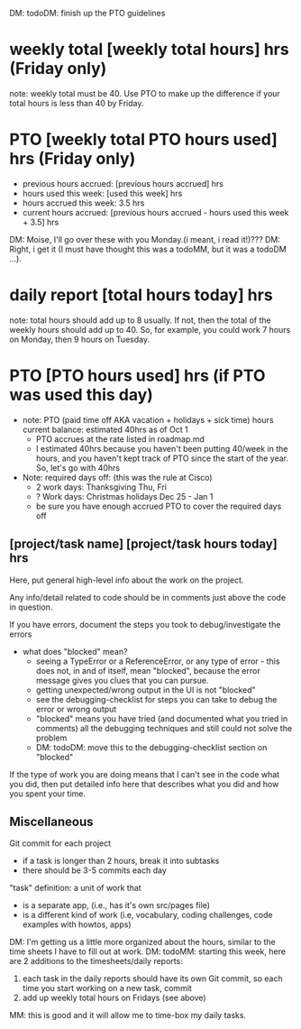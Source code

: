 DM: todoDM: finish up the PTO guidelines

# weekly total [weekly total hours] hrs (Friday only) 
note: weekly total must be 40. Use PTO to make up the difference if your total hours is less than 40 by Friday. 
# PTO [weekly total PTO hours used] hrs  (Friday only) 
* previous hours accrued: [previous hours accrued] hrs
* hours used this week: [used this week] hrs
* hours accrued this week: 3.5 hrs
* current hours accrued: [previous hours accrued - hours used this week + 3.5] hrs

DM: Moise, I'll go over these with you Monday.(i meant, i read it!)??? DM: Right, i get it (I must have thought this was a todoMM, but it was a todoDM ...).


# daily report [total hours today] hrs
note: total hours should add up to 8 usually. If not, then the total of the weekly hours should add up to 40. So, for example, you could work 7 hours on Monday, then 9 hours on Tuesday. 

# PTO [PTO hours used] hrs (if PTO was used this day)
* note: PTO (paid time off AKA vacation + holidays + sick time) hours current balance: estimated 40hrs as of Oct 1
  * PTO accrues at the rate listed in roadmap.md
  * I estimated 40hrs because you haven't been putting 40/week in the hours, and you haven't kept track of PTO since the start of the year. So, let's go with 40hrs
* Note: required days off: (this was the rule at Cisco)
  * 2 work days: Thanksgiving Thu, Fri
  * ? Work days: Christmas holidays Dec 25 - Jan 1
  * be sure you have enough accrued PTO to cover the required days off

## [project/task name] [project/task hours today] hrs

Here, put general high-level info about the work on the project. 
 
Any info/detail related to code should be in comments just above the code in question. 

If you have errors, document the steps you took to debug/investigate the errors 
* what does "blocked" mean?
  * seeing a TypeError or a ReferenceError, or any type of error - this does not, in and of itself, mean "blocked", because the error message gives you clues that you can pursue.
  * getting unexpected/wrong output in the UI is not "blocked" 
  * see the debugging-checklist for steps you can take to debug the error or wrong output 
  * "blocked" means you have tried (and documented what you tried in comments) all the debugging techniques and still could not solve the problem
  * DM: todoDM: move this to the debugging-checklist section on "blocked"

If the type of work you are doing means that I can't see in the code what you did, then put detailed info here that describes what you did and how you spent your time.

## Miscellaneous

Git commit for each project 
* if a task is longer than 2 hours, break it into subtasks
* there should be 3-5 commits each day

"task" definition: a unit of work that 
* is a separate app, (i.e., has it's own src/pages file)
* is a different kind of work (i.e, vocabulary, coding challenges, code examples with howtos, apps)

DM: I'm getting us a little more organized about the hours, similar to the time sheets I have to fill out at work.
DM: todoMM: starting this week, here are 2 additions to the timesheets/daily reports:
1) each task in the daily reports should have its own Git commit, so each time you start working on a new task, commit
2) add up weekly total hours on Fridays (see above)

MM: this is good and it will allow me to time-box my daily tasks. 


